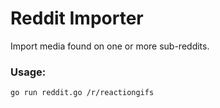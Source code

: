 # Reddit Importer

Import media found on one or more sub-reddits.

### Usage:

```
go run reddit.go /r/reactiongifs
```
